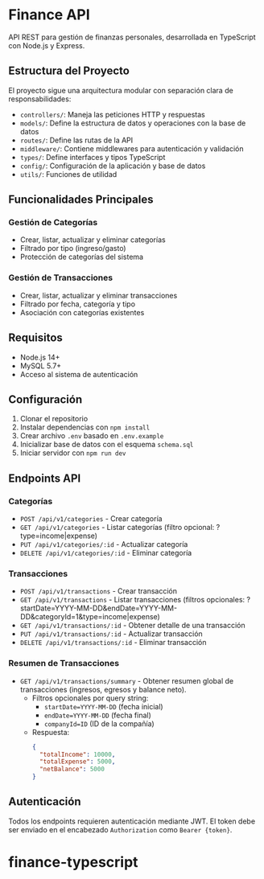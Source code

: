 # Finance API

API REST para gestión de finanzas personales, desarrollada en TypeScript con Node.js y Express.

## Estructura del Proyecto

El proyecto sigue una arquitectura modular con separación clara de responsabilidades:

- `controllers/`: Maneja las peticiones HTTP y respuestas
- `models/`: Define la estructura de datos y operaciones con la base de datos
- `routes/`: Define las rutas de la API
- `middleware/`: Contiene middlewares para autenticación y validación
- `types/`: Define interfaces y tipos TypeScript
- `config/`: Configuración de la aplicación y base de datos
- `utils/`: Funciones de utilidad

## Funcionalidades Principales

### Gestión de Categorías
- Crear, listar, actualizar y eliminar categorías
- Filtrado por tipo (ingreso/gasto)
- Protección de categorías del sistema

### Gestión de Transacciones
- Crear, listar, actualizar y eliminar transacciones
- Filtrado por fecha, categoría y tipo
- Asociación con categorías existentes

## Requisitos

- Node.js 14+
- MySQL 5.7+
- Acceso al sistema de autenticación

## Configuración

1. Clonar el repositorio
2. Instalar dependencias con `npm install`
3. Crear archivo `.env` basado en `.env.example`
4. Inicializar base de datos con el esquema `schema.sql`
5. Iniciar servidor con `npm run dev`

## Endpoints API

### Categorías

- `POST /api/v1/categories` - Crear categoría
- `GET /api/v1/categories` - Listar categorías (filtro opcional: ?type=income|expense)
- `PUT /api/v1/categories/:id` - Actualizar categoría
- `DELETE /api/v1/categories/:id` - Eliminar categoría

### Transacciones

- `POST /api/v1/transactions` - Crear transacción
- `GET /api/v1/transactions` - Listar transacciones (filtros opcionales: ?startDate=YYYY-MM-DD&endDate=YYYY-MM-DD&categoryId=1&type=income|expense)
- `GET /api/v1/transactions/:id` - Obtener detalle de una transacción
- `PUT /api/v1/transactions/:id` - Actualizar transacción
- `DELETE /api/v1/transactions/:id` - Eliminar transacción

### Resumen de Transacciones

- `GET /api/v1/transactions/summary` - Obtener resumen global de transacciones (ingresos, egresos y balance neto).
  - Filtros opcionales por query string:
    - `startDate=YYYY-MM-DD` (fecha inicial)
    - `endDate=YYYY-MM-DD` (fecha final)
    - `companyId=ID` (ID de la compañía)
  - Respuesta:
    ```json
    {
      "totalIncome": 10000,
      "totalExpense": 5000,
      "netBalance": 5000
    }
    ```

## Autenticación

Todos los endpoints requieren autenticación mediante JWT. El token debe ser enviado en el encabezado `Authorization` como `Bearer {token}`.
# finance-typescript
